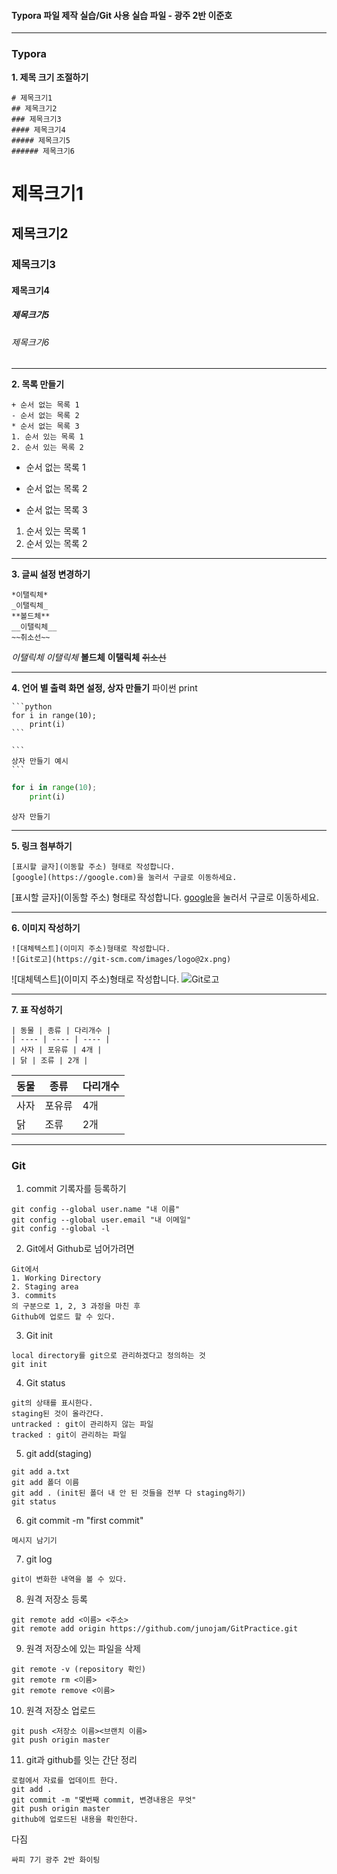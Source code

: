 #### Typora 파일 제작 실습/Git 사용 실습 파일 - 광주 2반 이준호
---------------------------------------------

### Typora

**1. 제목 크기 조절하기**

```
# 제목크기1
## 제목크기2
### 제목크기3
#### 제목크기4
##### 제목크기5
###### 제목크기6
```
# 제목크기1
## 제목크기2
### 제목크기3
#### 제목크기4
##### 제목크기5
###### 제목크기6
-------------------------------------------
**2. 목록 만들기**
```
+ 순서 없는 목록 1
- 순서 없는 목록 2
* 순서 없는 목록 3
1. 순서 있는 목록 1
2. 순서 있는 목록 2
```
+ 순서 없는 목록 1
-  순서 없는 목록 2
* 순서 없는 목록 3
1. 순서 있는 목록 1
2. 순서 있는 목록 2

---------------------------------
**3. 글씨 설정 변경하기**
```
*이탤릭체*
_이탤릭체_
**볼드체**
__이탤릭체__
~~취소선~~
```
*이탤릭체*
_이탤릭체_
**볼드체**
__이탤릭체__
~~취소선~~

---------------------------
**4. 언어 별 출력 화면 설정, 상자 만들기**
파이썬 print
````
```python
for i in range(10);
	print(i)
```
````

````
```
상자 만들기 예시
```
````

```python
for i in range(10);
	print(i)
```

```
상자 만들기
```

------------------------
**5. 링크 첨부하기**
```
[표시할 글자](이동할 주소) 형태로 작성합니다.
[google](https://google.com)을 눌러서 구글로 이동하세요.
```

[표시할 글자](이동할 주소) 형태로 작성합니다.
[google](https://google.com)을 눌러서 구글로 이동하세요.

--------------------------------
**6. 이미지 작성하기**
```
![대체텍스트](이미지 주소)형태로 작성합니다.
![Git로고](https://git-scm.com/images/logo@2x.png)
```
![대체텍스트](이미지 주소)형태로 작성합니다.
![Git로고](https://git-scm.com/images/logo@2x.png)

-----------------------
**7. 표 작성하기**
```
| 동물 | 종류 | 다리개수 |
| ---- | ---- | ---- |
| 사자 | 포유류 | 4개 |
| 닭 | 조류 | 2개 |
```
| 동물 | 종류   | 다리개수 |
| ---- | ------ | -------- |
| 사자 | 포유류 | 4개      |
| 닭   | 조류   | 2개      |

------------------------------------

### Git

1. commit 기록자를 등록하기
```
git config --global user.name "내 이름"
git config --global user.email "내 이메일"
git config --global -l
```

2. Git에서 Github로 넘어가려면

```
Git에서
1. Working Directory
2. Staging area
3. commits
의 구분으로 1, 2, 3 과정을 마친 후 
Github에 업로드 할 수 있다.
```

3. Git init

```
local directory를 git으로 관리하겠다고 정의하는 것
git init
```

4. Git status

```
git의 상태를 표시한다.
staging된 것이 올라간다.
untracked : git이 관리하지 않는 파일
tracked : git이 관리하는 파일
```

5. git add(staging)
```
git add a.txt
git add 폴더 이름
git add . (init된 폴더 내 안 된 것들을 전부 다 staging하기)
git status
```

6. git commit -m "first commit"
```
메시지 남기기
```

7. git log
```
git이 변화한 내역을 볼 수 있다.
```

8. 원격 저장소 등록
```
git remote add <이름> <주소>
git remote add origin https://github.com/junojam/GitPractice.git
```

9. 원격 저장소에 있는 파일을 삭제
```
git remote -v (repository 확인)
git remote rm <이름>
git remote remove <이름>
```

10. 원격 저장소 업로드
```
git push <저장소 이름><브랜치 이름>
git push origin master
```

11. git과 github를 잇는 간단 정리
```
로컬에서 자료를 업데이트 한다.
git add .
git commit -m "몇번째 commit, 변경내용은 무엇"
git push origin master
github에 업로드된 내용을 확인한다.
```



다짐

```
싸피 7기 광주 2반 화이팅
```